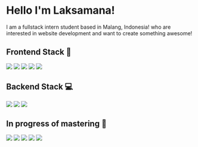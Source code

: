 # Hello I'm Laksamana!
I am a fullstack intern student based in Malang, Indonesia! who are interested in website development and want to create something awesome!

## Frontend Stack 🔭
<div>
	 <img src="https://img.shields.io/badge/HTML5-E34F26?style=for-the-badge&logo=html5&logoColor=white">
	 <img src="https://img.shields.io/badge/CSS3-1572B6?style=for-the-badge&logo=css3&logoColor=white">
	 <img src="https://img.shields.io/badge/Sass-CC6699?style=for-the-badge&logo=sass&logoColor=white">
	 <img src="https://img.shields.io/badge/Bootstrap-563D7C?style=for-the-badge&logo=bootstrap&logoColor=white">
	 <img src="https://img.shields.io/badge/Tailwind_CSS-38B2AC?style=for-the-badge&logo=tailwind-css&logoColor=white">
</div>

## Backend Stack 💻
<div>
	 <img src="https://img.shields.io/badge/PHP-777BB4?style=for-the-badge&logo=php&logoColor=white">
	 <img src="https://img.shields.io/badge/Laravel-FF2D20?style=for-the-badge&logo=laravel&logoColor=white">
	 <img src="https://img.shields.io/badge/MySQL-005C84?style=for-the-badge&logo=mysql&logoColor=white">
</div>

## In progress of mastering 🌱
<div>
	 <img src="https://img.shields.io/badge/JavaScript-323330?style=for-the-badge&logo=javascript&logoColor=F7DF1E">
	 <img src="https://img.shields.io/badge/React-20232A?style=for-the-badge&logo=react&logoColor=61DAFB">
	 <img src="https://img.shields.io/badge/MongoDB-4EA94B?style=for-the-badge&logo=mongodb&logoColor=white">
	 <img src="https://img.shields.io/badge/Node.js-339933?style=for-the-badge&logo=nodedotjs&logoColor=white">
	 <img src="https://img.shields.io/badge/Figma-F24E1E?style=for-the-badge&logo=figma&logoColor=white">
</div>




